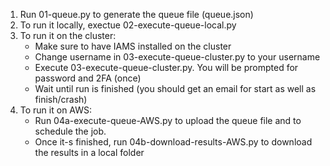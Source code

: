 1. Run 01-queue.py to generate the queue file (queue.json)
2. To run it locally, exectue 02-execute-queue-local.py
3. To run it on the cluster: 
    - Make sure to have IAMS installed on the cluster
    - Change username in 03-execute-queue-cluster.py to your username
    - Execute 03-execute-queue-cluster.py. You will be prompted for password and 2FA (once)
    - Wait until run is finished (you should get an email for start as well as finish/crash)
4. To run it on AWS:
    - Run 04a-execute-queue-AWS.py to upload the queue file and to schedule the job.
    - Once it-s finished, run 04b-download-results-AWS.py to download the results in a local folder

